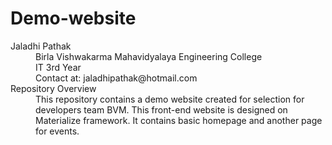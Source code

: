 # Demo-website
<dl>
<dt>Jaladhi Pathak</dt>
<dd>Birla Vishwakarma Mahavidyalaya Engineering College<dd>
<dd>IT 3rd Year</dd>
<dd>Contact at: jaladhipathak@hotmail.com</dd>
<dt>Repository Overview</dt>
<dd>This repository contains a demo website created for selection for developers team BVM. This front-end website is designed on Materialize framework. It contains basic homepage and another page for events.</dd>
</dl>
